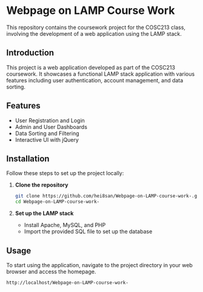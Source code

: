 # Webpage on LAMP Course Work

This repository contains the coursework project for the COSC213 class, involving the development of a web application using the LAMP stack.

## Introduction

This project is a web application developed as part of the COSC213 coursework. It showcases a functional LAMP stack application with various features including user authentication, account management, and data sorting.

## Features

- User Registration and Login
- Admin and User Dashboards
- Data Sorting and Filtering
- Interactive UI with jQuery

## Installation

Follow these steps to set up the project locally:

1. **Clone the repository**
    ```bash
    git clone https://github.com/hei8san/Webpage-on-LAMP-course-work-.git
    cd Webpage-on-LAMP-course-work-
    ```

2. **Set up the LAMP stack**
    - Install Apache, MySQL, and PHP
    - Import the provided SQL file to set up the database

## Usage

To start using the application, navigate to the project directory in your web browser and access the homepage.

```bash
http://localhost/Webpage-on-LAMP-course-work-
